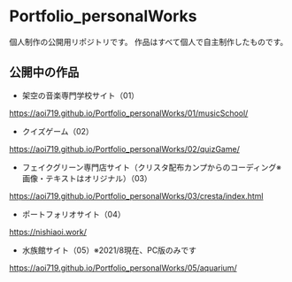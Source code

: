 # Portfolio_personalWorks
個人制作の公開用リポジトリです。
作品はすべて個人で自主制作したものです。

## 公開中の作品
- 架空の音楽専門学校サイト（01）

https://aoi719.github.io/Portfolio_personalWorks/01/musicSchool/

- クイズゲーム（02）

https://aoi719.github.io/Portfolio_personalWorks/02/quizGame/

- フェイクグリーン専門店サイト（クリスタ配布カンプからのコーディング※画像・テキストはオリジナル）（03）

https://aoi719.github.io/Portfolio_personalWorks/03/cresta/index.html

- ポートフォリオサイト（04）

https://nishiaoi.work/

- 水族館サイト（05）※2021/8現在、PC版のみです

https://aoi719.github.io/Portfolio_personalWorks/05/aquarium/
